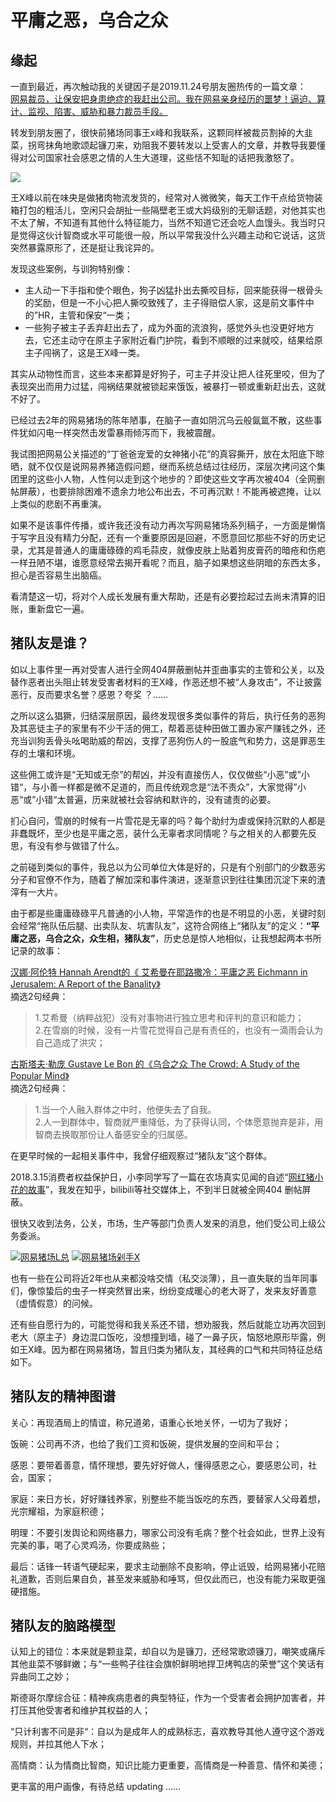 # 平庸之恶，乌合之众

## 缘起

一直到最近，再次触动我的关键因子是2019.11.24号朋友圈热传的一篇文章：  
[网易裁员，让保安把身患绝症的我赶出公司。我在网易亲身经历的噩梦！逼迫、算计、监视、陷害、威胁和暴力裁员手段。](https://mp.weixin.qq.com/s/FW7uR5t6UMMxgkCcAvk-MA) 

转发到朋友圈了，很快前猪场同事王x峰和我联系，这颗同样被裁员割掉的大韭菜，拐弯抹角地歌颂起镰刀来，劝阻我不要转发以上受害人的文章，并教导我要懂得对公司国家社会感恩之情的人生大道理，这些恬不知耻的话把我激怒了。

 ![](../../.gitbook/assets/wsf.png)

王X峰以前在味央是做猪肉物流发货的，经常对人微微笑，每天工作干点给货物装箱打包的粗活儿，空闲只会胡扯一些隔壁老王或大妈级别的无聊话题，对他其实也不太了解，不知道有其他什么特征能力，当然不知道它还会吃人血馒头。我当时只是觉得这伙计智商或水平可能很一般，所以平常我没什么兴趣主动和它说话，这货突然暴露原形了，还是挺让我诧异的。

发现这些案例，与训狗特别像：

* 主人动一下手指和使个眼色，狗子凶猛扑出去撕咬目标，回来能获得一根骨头的奖励，但是一不小心把人撕咬致残了，主子得赔偿人家，这是前文事件中的”HR，主管和保安“一类；
* 一些狗子被主子丢弃赶出去了，成为外面的流浪狗，感觉外头也没更好地方去，它还主动守在原主子家附近看门护院，看到不顺眼的过来就咬，结果给原主子闯祸了，这是王X峰一类。

其实从动物性而言，这些本来都算是好狗子，可主子并没让把人往死里咬，但为了表现突出而用力过猛，闯祸结果就被锁起来饿饭，被暴打一顿或重新赶出去，这就不好了。

已经过去2年的网易猪场的陈年陋事，在脑子一直如阴沉乌云般氤氲不散，这些事件犹如闪电一样突然击发雷暴雨倾泻而下，我被震醒。

我试图把网易公关描述的“丁爸爸宠爱的女神猪小花”的真容撕开，放在太阳底下晾晒，就不仅仅是说网易养猪造假问题，继而系统总结过往经历，深层次拷问这个集团里的这些小人物，人性何以走到这个地步的？即使这些文字再次被404（全网删帖屏蔽），也要排除困难不遗余力地公布出去，不可再沉默！不能再被遮掩，让以上类似的悲剧不再重演。

如果不是该事件传播，或许我还没有动力再次写网易猪场系列稿子，一方面是懒惰于写字且没有精力分配，还有一个重要原因是回避，不愿意回忆那些不好的历史记录，尤其是普通人的庸庸碌碌的鸡毛蒜皮，就像皮肤上贴着狗皮膏药的暗疮和伤疤一样丑陋不堪，谁愿意经常去揭开看呢？而且，脑子如果想这些阴暗的东西太多，担心是否容易生出脑癌。

看清楚这一切，将对个人成长发展有重大帮助，还是有必要捡起过去尚未清算的旧账，重新盘它一遍。  


## 猪队友是谁？

如以上事件里一再对受害人进行全网404屏蔽删帖并歪曲事实的主管和公关，以及替作恶者出头阻止转发受害者材料的王X峰，作恶还想不被“人身攻击”，不让披露恶行，反而要求名誉？感恩？夸奖 ？……

之所以这么猖獗，归结深层原因，最终发现很多类似事件的背后，执行任务的恶狗及其恶徒主子的家里有不少干活的佣工，帮着恶徒种田做工置办家产赚钱之外，还充当训狗丢骨头吆喝助威的帮凶，支撑了恶狗伤人的一股底气和势力，这是罪恶生存的土壤和环境。

这些佣工或许是“无知或无奈”的帮凶，并没有直接伤人，仅仅做些“小恶”或”小错“，与小善一样都是微不足道的，而且传统观念是“法不责众”，大家觉得”小恶“或”小错“太普遍，历来就被社会容纳和默许的，没有谴责的必要。

扪心自问，雪崩的时候有一片雪花是无辜的吗？每个助纣为虐或保持沉默的人都是非蠢既坏，至少也是平庸之恶，装什么无辜者求同情呢？与之相关的人都要先反思，有没有参与做错了什么。

之前碰到类似的事件，我总以为公司单位大体是好的，只是有个别部门的少数恶劣分子和官僚不作为，随着了解加深和事件演进，逐渐意识到往往集团沉淀下来的渣滓有一大片。

由于都是些庸庸碌碌平凡普通的小人物，平常造作的也是不明显的小恶，关键时刻会经常“拖队伍后腿、出卖队友、坑害队友”，这符合网络上“猪队友”的定义：**“平庸之恶，乌合之众，众生相，猪队友”**，历史总是惊人地相似，让我想起两本书所记录的故事：

[汉娜·阿伦特 Hannah Arendt的《 艾希曼在耶路撒冷：平庸之恶 Eichmann in Jerusalem: A Report of the Banality》](%20https://book.douban.com/subject/26834183/)  
摘选2句经典：

> 1.艾希曼（纳粹战犯）没有对事物进行独立思考和评判的意识和能力；  
> 2.在雪崩的时候，没有一片雪花觉得自己是有责任的，也没有一滴雨会认为自己造成了洪灾；

[古斯塔夫·勒庞 Gustave Le Bon 的《乌合之众 The Crowd: A Study of the Popular Mind》 ](https://book.douban.com/subject/1012611/)  
摘选2句经典：

> 1.当一个人融入群体之中时，他便失去了自我。  
> 2.人一到群体中，智商就严重降低，为了获得认同，个体愿意抛弃是非，用智商去换取那份让人备感安全的归属感。



在更早时候的一起相关事件中，我曾仔细观察过“猪队友”这个群体。

2018.3.15消费者权益保护日，小李同学写了一篇在农场真实见闻的自述“[网红猪小花的故事](https://github.com/li-in/blog/blob/gh-pages/blogarch/wy/pigstory.md)”，我发在知乎，bilibili等社交媒体上，不到半日就被全网404 删帖屏蔽。

很快又收到法务，公关，市场，生产等部门负责人发来的消息，他们受公司上级公务委派。

[![&#x7F51;&#x6613;&#x732A;&#x573A;L&#x603B;](https://github.com/li-in/blog/raw/gh-pages/blogarch/wy/laol.png)](https://github.com/li-in/blog/blob/gh-pages/blogarch/wy/laol.png) [![&#x7F51;&#x6613;&#x732A;&#x573A;&#x5241;&#x624B;X](https://github.com/li-in/blog/raw/gh-pages/blogarch/wy/laox.png)](https://github.com/li-in/blog/blob/gh-pages/blogarch/wy/laox.png)

也有一些在公司将近2年也从来都没啥交情（私交淡薄），且一直失联的当年同事们，像惊蛰后的虫子一样突然冒出来，纷纷变成暖心的老大哥了，发来友好善意（虚情假意）的问候。

还有些自愿行为的，可能觉得和我关系还不错，想劝服我，然后就能立功再次回到老大（原主子）身边混口饭吃，没想撞到墙，碰了一鼻子灰，恼怒地原形毕露，例如王X峰。因为都在网易猪场，暂且归类为猪队友，其经典的口气和共同特征总结如下。  


## 猪队友的精神图谱

关心：再现酒局上的情谊，称兄道弟，语重心长地关怀，一切为了我好；

饭碗：公司再不济，也给了我们工资和饭碗，提供发展的空间和平台；

感恩：要带着善意，情怀理想，要先好好做人，懂得感恩之心，要感恩公司，社会，国家；

家庭：来日方长，好好赚钱养家，别整些不能当饭吃的东西，要替家人父母着想，光宗耀祖，为家庭积德；

明理：不要引发舆论和网络暴力，哪家公司没有毛病？整个社会如此，世界上没有完美的事，喝了心灵鸡汤，你要成熟些；

最后：话锋一转语气硬起来，要求主动删除不良影响，停止诋毁，给网易猪小花赔礼道歉，否则后果自负，甚至发来威胁和唾骂，但仅此而已，也没有能力采取更强硬措施。  


## **猪队友的脑路模型**

认知上的错位：本来就是颗韭菜，却自以为是镰刀，还经常歌颂镰刀，嘲笑或痛斥其他韭菜不够鲜嫩；与“一些鸭子往往会旗帜鲜明地捍卫烤鸭店的荣誉”这个笑话有异曲同工之妙；

斯德哥尔摩综合征：精神疾病患者的典型特征，作为一个受害者会拥护加害者，并打压其他受害者和维护其权益的人；

“只计利害不问是非“：自以为是成年人的成熟标志，喜欢教导其他人遵守这个游戏规则，并拉其他人下水；

高情商：认为情商比智商，知识比能力更重要，高情商是一种善意、情怀和美德；

更丰富的用户画像，有待总结 updating ……

